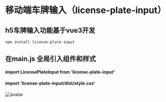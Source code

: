# 移动端车牌输入（license-plate-input）

## h5车牌输入功能基于vue3开发

```sh
npm install license-plate-input
```
## 在main.js 全局引入组件和样式
#### import LicensePlateInput from 'license-plate-input'
#### import 'license-plate-input/dist/style.css'
![avatar](http://iq98.cn/img/license-plate-input.png)
